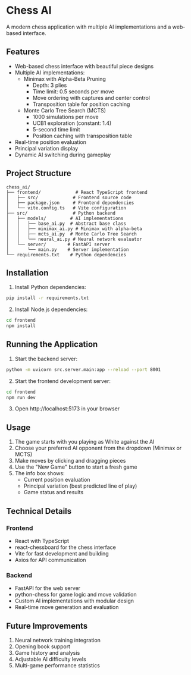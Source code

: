 # Chess AI

A modern chess application with multiple AI implementations and a web-based interface.

## Features

- Web-based chess interface with beautiful piece designs
- Multiple AI implementations:
  - Minimax with Alpha-Beta Pruning
    - Depth: 3 plies
    - Time limit: 0.5 seconds per move
    - Move ordering with captures and center control
    - Transposition table for position caching
  - Monte Carlo Tree Search (MCTS)
    - 1000 simulations per move
    - UCB1 exploration (constant: 1.4)
    - 5-second time limit
    - Position caching with transposition table
- Real-time position evaluation
- Principal variation display
- Dynamic AI switching during gameplay

## Project Structure

```
chess_ai/
├── frontend/             # React TypeScript frontend
│   ├── src/             # Frontend source code
│   ├── package.json     # Frontend dependencies
│   └── vite.config.ts   # Vite configuration
├── src/                 # Python backend
│   ├── models/         # AI implementations
│   │   ├── base_ai.py  # Abstract base class
│   │   ├── minimax_ai.py # Minimax with alpha-beta
│   │   ├── mcts_ai.py  # Monte Carlo Tree Search
│   │   └── neural_ai.py # Neural network evaluator
│   └── server/        # FastAPI server
│       └── main.py    # Server implementation
└── requirements.txt    # Python dependencies
```

## Installation

1. Install Python dependencies:
```bash
pip install -r requirements.txt
```

2. Install Node.js dependencies:
```bash
cd frontend
npm install
```

## Running the Application

1. Start the backend server:
```bash
python -m uvicorn src.server.main:app --reload --port 8001
```

2. Start the frontend development server:
```bash
cd frontend
npm run dev
```

3. Open http://localhost:5173 in your browser

## Usage

1. The game starts with you playing as White against the AI
2. Choose your preferred AI opponent from the dropdown (Minimax or MCTS)
3. Make moves by clicking and dragging pieces
4. Use the "New Game" button to start a fresh game
5. The info box shows:
   - Current position evaluation
   - Principal variation (best predicted line of play)
   - Game status and results

## Technical Details

### Frontend
- React with TypeScript
- react-chessboard for the chess interface
- Vite for fast development and building
- Axios for API communication

### Backend
- FastAPI for the web server
- python-chess for game logic and move validation
- Custom AI implementations with modular design
- Real-time move generation and evaluation

## Future Improvements

1. Neural network training integration
2. Opening book support
3. Game history and analysis
4. Adjustable AI difficulty levels
5. Multi-game performance statistics

